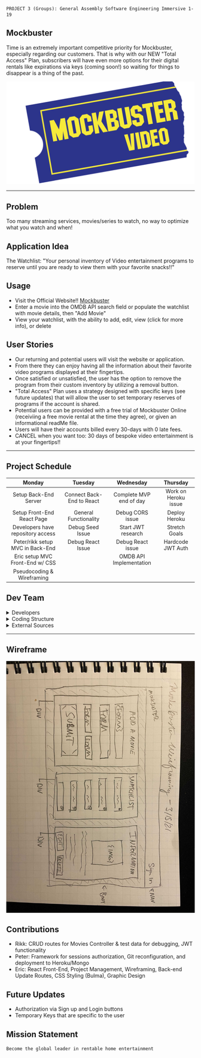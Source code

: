 ```
PROJECT 3 (Groups): General Assembly Software Engineering Immersive 1-19
```

## Mockbuster

Time is an extremely important competitive priority for Mockbuster, especially regarding our customers. That is why with our NEW "Total Access" Plan, subscribers will have even more options for their digital rentals like expirations via keys (coming soon!) so waiting for things to disappear is a thing of the past. 

![alt text](images/logo.png)

- - - -
## Problem

Too many streaming services, movies/series to watch, no way to optimize what you watch and when!

## Application Idea 

The Watchlist: "Your personal inventory of Video entertainment programs to reserve until you are ready to view them with your favorite snacks!!"

## Usage

 - Visit the Official Website!! [Mockbuster](https://nameless-peak-75736.herokuapp.com/)
 - Enter a movie into the OMDB API search field or populate the watchlist with movie details, then "Add Movie"
 - View your watchlist, with the ability to add, edit, view (click for more info), or delete

## User Stories
 - Our returning and potential users will visit the website or application. 
 - From there they can enjoy having all the information about their favorite video programs displayed at their fingertips. 
 - Once satisfied or unsatisfied, the user has the option to remove the program from their custom inventory by utilizing a removal button.
 - "Total Access" Plan uses a strategy designed with specific keys (see future updates) that will allow the user to set temporary reserves of programs if the account is shared.
 - Potential users can be provided with a free trial of Mockbuster Online (receiviing a free movie rental at the time they agree), or given an informational readMe file. 
 - Users will have their accounts billed every 30-days with 0 late fees. 
 - CANCEL when you want too: 30 days of bespoke video entertainment is at your fingertips!!
- - - -

## Project Schedule

Monday | Tuesday | Wednesday | Thursday 
| :---: | :---: | :---: | :---: 
Setup Back-End Server  | Connect Back-End to React | Complete MVP end of day | Work on Heroku issue
Setup Front-End React Page  | General Functionality | Debug CORS issue | Deploy Heroku
Developers have repository access  | Debug Seed Issue | Start JWT research | Stretch Goals
Peter/rikk setup MVC in Back-End  | Debug React Issue | Debug React issue | Hardcode JWT Auth
Eric setup MVC Front-End w/ CSS  |  | OMDB API Implementation | 
Pseudocoding & Wireframing  |  |  | 

## Dev Team

<details>
  <summary>Developers</summary>
  <p>
    :bust_in_silhouette: Front-End and Back-End Developer: Eric Oeur
  </p>
  <p>
    :busts_in_silhouette: Back-End Developer(s): Peter Caufield, Robert 'rikk'
  </p>
</details>

<details>
  <summary>Coding Structure</summary>
  <p>
    React, React Router, Node.JS, Express, MongoDB, Mongoose, Bulma CSS
  </p>
</details>

<details>
  <summary>External Sources</summary>
  <p>
    :exclamation:Phil Winchester, Ben Manning, John Jacobs, & Ron Myers:exclamation:
  </p>
</details>

- - - - 

## Wireframe
![alt text](images/wireframe.jpg)

## Contributions
- Rikk: CRUD routes for Movies Controller & test data for debugging, JWT functionality
- Peter: Framework for sessions authorization, Git reconfiguration, and deployment to Heroku/Mongo
- Eric: React Front-End, Project Management, Wireframing, Back-end Update Routes, CSS Styling (Bulma), Graphic Design  

## Future Updates
- Authorization via Sign up and Login buttons
- Temporary Keys that are specific to the user
  
## Mission Statement
 
 ```
 Become the global leader in rentable home entertainment
 ```

